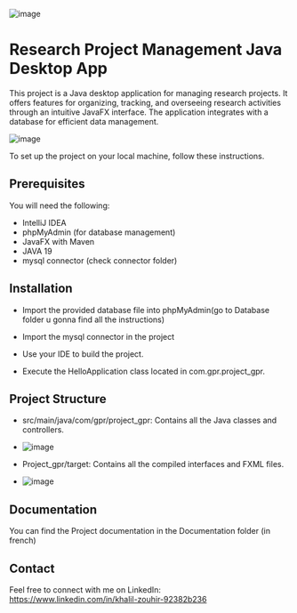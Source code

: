 ![image](https://github.com/user-attachments/assets/fc1ff3cb-7aab-4194-a4ed-215dd3b3ce21)
# Research Project Management Java Desktop App
This project is a Java desktop application for managing research projects. It offers features for organizing, tracking, and overseeing research activities through an intuitive JavaFX interface. The application integrates with a database for efficient data management.

![image](https://github.com/user-attachments/assets/07e49be1-c0d5-4889-854b-03cfbfe4d778)


To set up the project on your local machine, follow these instructions.

## Prerequisites
You will need the following:

* IntelliJ IDEA
* phpMyAdmin (for database management)
* JavaFX with Maven
* JAVA 19
* mysql connector (check connector folder)

## Installation
* Import the provided database file into phpMyAdmin(go to Database folder u gonna find all the instructions)

* Import the mysql connector in the project

* Use your IDE to build the project.

* Execute the HelloApplication class located in com.gpr.project_gpr.

## Project Structure
* src/main/java/com/gpr/project_gpr: Contains all the Java classes and controllers.

* ![image](https://github.com/user-attachments/assets/bf600b08-98a6-40e5-bd05-2f8c30f6220a)



* Project_gpr/target: Contains all the compiled interfaces and FXML files.
* ![image](https://github.com/user-attachments/assets/c31e51da-86d9-46e3-a542-03740c84d252)



## Documentation 
You can find the Project documentation in the Documentation folder (in french)

## Contact 
Feel free to connect with me on LinkedIn: https://www.linkedin.com/in/khalil-zouhir-92382b236
